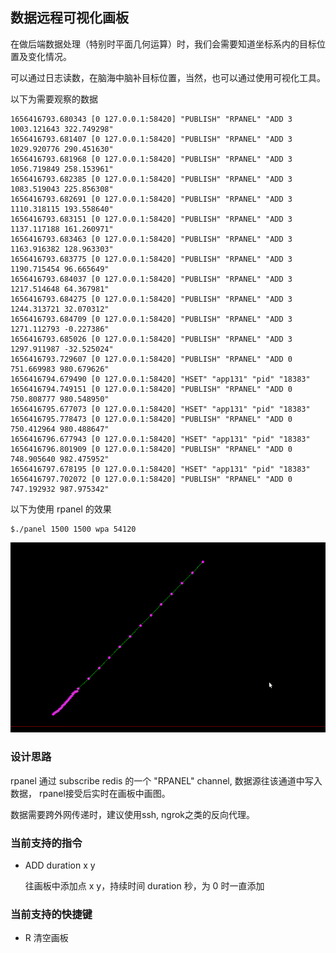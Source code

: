 ## 数据远程可视化画板

在做后端数据处理（特别时平面几何运算）时，我们会需要知道坐标系内的目标位置及变化情况。

可以通过日志读数，在脑海中脑补目标位置，当然，也可以通过使用可视化工具。

以下为需要观察的数据

	1656416793.680343 [0 127.0.0.1:58420] "PUBLISH" "RPANEL" "ADD 3 1003.121643 322.749298"
	1656416793.681407 [0 127.0.0.1:58420] "PUBLISH" "RPANEL" "ADD 3 1029.920776 290.451630"
	1656416793.681968 [0 127.0.0.1:58420] "PUBLISH" "RPANEL" "ADD 3 1056.719849 258.153961"
	1656416793.682385 [0 127.0.0.1:58420] "PUBLISH" "RPANEL" "ADD 3 1083.519043 225.856308"
	1656416793.682691 [0 127.0.0.1:58420] "PUBLISH" "RPANEL" "ADD 3 1110.318115 193.558640"
	1656416793.683151 [0 127.0.0.1:58420] "PUBLISH" "RPANEL" "ADD 3 1137.117188 161.260971"
	1656416793.683463 [0 127.0.0.1:58420] "PUBLISH" "RPANEL" "ADD 3 1163.916382 128.963303"
	1656416793.683775 [0 127.0.0.1:58420] "PUBLISH" "RPANEL" "ADD 3 1190.715454 96.665649"
	1656416793.684037 [0 127.0.0.1:58420] "PUBLISH" "RPANEL" "ADD 3 1217.514648 64.367981"
	1656416793.684275 [0 127.0.0.1:58420] "PUBLISH" "RPANEL" "ADD 3 1244.313721 32.070312"
	1656416793.684709 [0 127.0.0.1:58420] "PUBLISH" "RPANEL" "ADD 3 1271.112793 -0.227386"
	1656416793.685026 [0 127.0.0.1:58420] "PUBLISH" "RPANEL" "ADD 3 1297.911987 -32.525024"
	1656416793.729607 [0 127.0.0.1:58420] "PUBLISH" "RPANEL" "ADD 0 751.669983 980.679626"
	1656416794.679490 [0 127.0.0.1:58420] "HSET" "app131" "pid" "18383"
	1656416794.749151 [0 127.0.0.1:58420] "PUBLISH" "RPANEL" "ADD 0 750.808777 980.548950"
	1656416795.677073 [0 127.0.0.1:58420] "HSET" "app131" "pid" "18383"
	1656416795.778473 [0 127.0.0.1:58420] "PUBLISH" "RPANEL" "ADD 0 750.412964 980.488647"
	1656416796.677943 [0 127.0.0.1:58420] "HSET" "app131" "pid" "18383"
	1656416796.801909 [0 127.0.0.1:58420] "PUBLISH" "RPANEL" "ADD 0 748.905640 982.475952"
	1656416797.678195 [0 127.0.0.1:58420] "HSET" "app131" "pid" "18383"
	1656416797.702072 [0 127.0.0.1:58420] "PUBLISH" "RPANEL" "ADD 0 747.192932 987.975342"

以下为使用 rpanel 的效果

```shell
$./panel 1500 1500 wpa 54120
```

![运行效果图](rpanel.gif?raw=true "init")


### 设计思路

rpanel 通过 subscribe redis 的一个 "RPANEL" channel, 数据源往该通道中写入数据，
rpanel接受后实时在画板中画图。

数据需要跨外网传递时，建议使用ssh, ngrok之类的反向代理。

### 当前支持的指令

* ADD duration x y

  往画板中添加点 x y，持续时间 duration 秒，为 0 时一直添加

### 当前支持的快捷键

* R 清空画板
